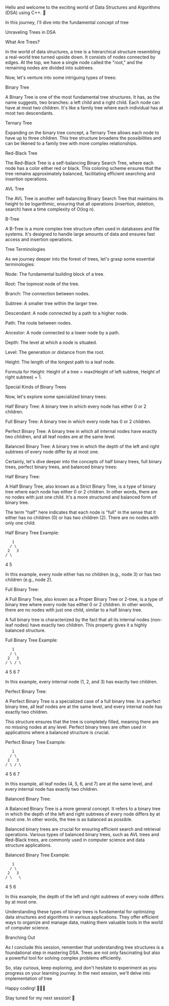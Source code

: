 Hello and welcome to the exciting world of Data Structures and Algorithms (DSA) using C++. 🌟

In this journey, I'll dive into the fundamental concept of tree 

Unraveling Trees in DSA

What Are Trees?

In the world of data structures, a tree is a hierarchical structure resembling a real-world tree turned upside down. It consists of nodes connected by edges. At the top, we have a single node called the "root," and the remaining nodes are divided into subtrees.

Now, let's venture into some intriguing types of trees:

Binary Tree

A Binary Tree is one of the most fundamental tree structures. It has, as the name suggests, two branches: a left child and a right child. Each node can have at most two children. It's like a family tree where each individual has at most two descendants.

Ternary Tree

Expanding on the binary tree concept, a Ternary Tree allows each node to have up to three children. This tree structure broadens the possibilities and can be likened to a family tree with more complex relationships.

Red-Black Tree

The Red-Black Tree is a self-balancing Binary Search Tree, where each node has a color either red or black. This coloring scheme ensures that the tree remains approximately balanced, facilitating efficient searching and insertion operations.

AVL Tree

The AVL Tree is another self-balancing Binary Search Tree that maintains its height to be logarithmic, ensuring that all operations (insertion, deletion, search) have a time complexity of O(log n).

B-Tree

A B-Tree is a more complex tree structure often used in databases and file systems. It's designed to handle large amounts of data and ensures fast access and insertion operations.

Tree Terminologies

As we journey deeper into the forest of trees, let's grasp some essential terminologies:

Node: The fundamental building block of a tree.

Root: The topmost node of the tree.

Branch: The connection between nodes.

Subtree: A smaller tree within the larger tree.

Descendant: A node connected by a path to a higher node.

Path: The route between nodes.

Ancestor: A node connected to a lower node by a path.

Depth: The level at which a node is situated.

Level: The generation or distance from the root.

Height: The length of the longest path to a leaf node.

Formula for Height: Height of a tree = max(Height of left subtree, Height of right subtree) + 1.

Special Kinds of Binary Trees

Now, let's explore some specialized binary trees:

Half Binary Tree: A binary tree in which every node has either 0 or 2 children.

Full Binary Tree: A binary tree in which every node has 0 or 2 children.

Perfect Binary Tree: A binary tree in which all internal nodes have exactly two children, and all leaf nodes are at the same level.

Balanced Binary Tree: A binary tree in which the depth of the left and right subtrees of every node differ by at most one.

Certainly, let's dive deeper into the concepts of half binary trees, full binary trees, perfect binary trees, and balanced binary trees:

Half Binary Tree:

A Half Binary Tree, also known as a Strict Binary Tree, is a type of binary tree where each node has either 0 or 2 children. In other words, there are no nodes with just one child. It's a more structured and balanced form of binary tree.

The term "half" here indicates that each node is "full" in the sense that it either has no children (0) or has two children (2). There are no nodes with only one child.

Half Binary Tree Example:

       1
      / \
     2   3
    / \
   4   5

In this example, every node either has no children (e.g., node 3) or has two children (e.g., node 2).

Full Binary Tree:

A Full Binary Tree, also known as a Proper Binary Tree or 2-tree, is a type of binary tree where every node has either 0 or 2 children. In other words, there are no nodes with just one child, similar to a half binary tree.

A full binary tree is characterized by the fact that all its internal nodes (non-leaf nodes) have exactly two children. This property gives it a highly balanced structure.

Full Binary Tree Example:

       1
      / \
     2   3
    / \ / \
   4  5 6  7

In this example, every internal node (1, 2, and 3) has exactly two children.

Perfect Binary Tree:

A Perfect Binary Tree is a specialized case of a full binary tree. In a perfect binary tree, all leaf nodes are at the same level, and every internal node has exactly two children.

This structure ensures that the tree is completely filled, meaning there are no missing nodes at any level. Perfect binary trees are often used in applications where a balanced structure is crucial.

Perfect Binary Tree Example:

       1
      / \
     2   3
    / \ / \
   4  5 6  7

In this example, all leaf nodes (4, 5, 6, and 7) are at the same level, and every internal node has exactly two children.

Balanced Binary Tree:

A Balanced Binary Tree is a more general concept. It refers to a binary tree in which the depth of the left and right subtrees of every node differs by at most one. In other words, the tree is as balanced as possible.

Balanced binary trees are crucial for ensuring efficient search and retrieval operations. Various types of balanced binary trees, such as AVL trees and Red-Black trees, are commonly used in computer science and data structure applications.

Balanced Binary Tree Example:

       1
      / \
     2   3
    / \   \
   4   5   6

In this example, the depth of the left and right subtrees of every node differs by at most one.

Understanding these types of binary trees is fundamental for optimizing data structures and algorithms in various applications. They offer efficient ways to organize and manage data, making them valuable tools in the world of computer science.

Branching Out

As I conclude this session, remember that understanding tree structures is a foundational step in mastering DSA. Trees are not only fascinating but also a powerful tool for solving complex problems efficiently.

So, stay curious, keep exploring, and don't hesitate to experiment as you progress on your learning journey. In the next session, we'll delve into implementation of tree 

Happy coding! 🚀🌳🌲

Stay tuned for my next session! 🌟
